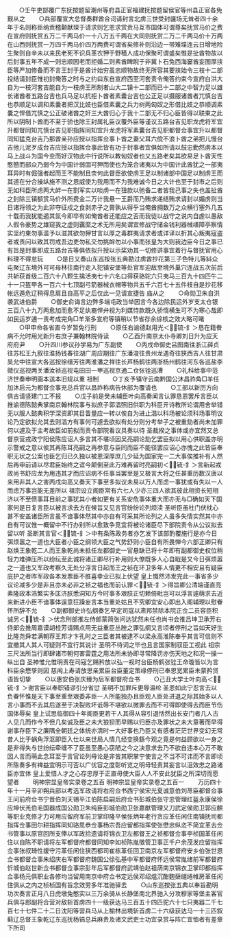 <!-- { "loadSidebar": true } -->
　　○壬午吏部覆广东抚按题留潮州等府县正官福建抚按题留侯官等州县正官各免觐从之
　　○兵部覆宣大总督奏群酋合词请封言北虏三世受封疆场无耸者四十余年于名则称臣纳贡稽颡献琛于请求则乞恩求赏贡马互市国体可谓尊矣抚赏马价之费在宣府则抚赏五万二千两马价一十八万五千两在大同则抚赏二万二千两马价十万两在山西则抚赏一万四千两马价四万两费可谓省矣修补则沿边一带雉堞连云日增地险生聚则自辛未以来民老死不识兵革农狎于野穑人成功保聚可谓盛矣惟是扯酋物故以后封事五年不成一则忠顺因老而拒婚二则素酋睥睨于非冀卜石兔西海窭酋妄图厚挟臣等严加修备而不言王封于是酋计始穷虽忠顺物故终无所容其要挟始令三枝十二部投结请封臣惟初封俺答之时与之约曰东自宣府西至河套责令俺答约束今宣府白洪大自为一枝河套吉能自为一枝虏王所制者山大二镇十二部而已十二部之中智力足以雄长诸酋者五路台吉也兵马足以抗拒卜酋者素囊台吉也公正足以摄服诸酋者兀慎台吉也恭顺足以调和素囊者把汉比妓也臣借素囊之兵力树两匈奴之形借比妓之恭顺调素囊之悍借兀慎之公正破诸酋之奸三大酋归心于我十二部无不归心臣皆得以联束之此所以阴制卜酋而不至于骄也除王封属礼臣议覆外臣等谨议五路台吉见职龙虎将军宜升都督同知兀慎台吉见职指挥同知宜升龙虎将军素囊台吉见职都督佥事宜升以都督同知猛克台吉乃那酋亲孙应授以指挥佥事卜酋之妻父耳六傥不浪卜酋之弟把儿慢台吉他儿泥歹成台吉应授以指挥佥事此皆有功于封事者宜俱如所请以鼓忠勤然虏本以马上战斗为国今变而好汉物此中行说所以教匈奴者也又五路老矣其欲易足卜酋天性憨戆而部众乃弱今为中国计弱固可狎而使也为笼合诸夷以为中国计此酋犹之一部夷耳异时有倔强者起而王不能制且柰何此督臣欲使虏王足以制诸部中国足以制虏王而其道在分合操纵施不测之恩威使为我用而不为我难诚今日之大计也至于封市之后则无如科臣所虑两大衅一在割军实以啖虏一在狃款以弛备二者皆我己事之失也盖扯酋之封除三镇额赏马价外所费金二万计我悬一王爵而乃贿求递结贿求请封以媚虏则当日诸将领之为此非夺征戍之食剥赤子之膏孰从得乎当俺酋拥数万之众横行塞外几五十载而我犹能遏其氛今即卒有如俺酋者还能应之否而我徒以战守之说内自虗以愚敌人假令豪势之雄窥我之虚则覊縻之术无所用矣谓宜修战守储金钱利器械缮障亭察情实坚约束勿事滥予以滋其欲勿狎甘言以厚之毒群夷请求者或详译以折其心叛夷寇盗者或责问以致其罚戒吾边吏勿私交勿挑衅勿以小事而张皇为大则我边臣今日之事已有旨是封事即成五路台吉等俱依拟升授以示奖劝其一切修讲事宜着行与督抚官用心料理不得怠玩
　　○是日又奏山东巡按张五典勘过虏酋抄花第三子色特儿等紏众屯聚辽东境外可可母林往南行走入犯镇安堡等处官军迎敌至境外巢穴连战五次前后共斩获首级二百六十八颗生擒活夷七十六名口得获骆驼六只夷马三百九十四匹牛二十一只盔甲各一百六十七顶副弓箭器械衣帽等物共五千六百七十五件枝自是抄花移帐远遁危辽稍得息肩且自高平之后仅此一见请宣捷告  庙从之
　　○命勋卫朱自洪袭武进伯爵
　　○御史俞诲言边弊多端屯政当举因言今各边除民运外岁支太仓银三百八十九万两愈加而愈不足纨裔悍弁视为利媒恃款既久骄惰横生可不为寒心哉即如民运岁逋一责考成完角□羊渐多宣府等镇稍以节省存余综核之效大略可睹
　　○甲申命各省直今岁暂免行刑
　　○原任右谕德赵用光＜锍-釒＞恳在籍餋病不允时用光新升右庶子兼翰林院侍读
　　○乙酉升南京太仆寺卿刘日升为应天府府尹
　　○升四川参议孙学易为广东副使
　　○丙戌命御史吕图南往浙江薛贞往苏松王九叙往淮扬钱春往湖广周应期往广东潘浚往贵州龙遇奇往狭西吉人往甘肃吴允中往宣大各巡按徐缙芳往两淮潘之祥往长芦杨鹤往两浙杨州鹤往河东各巡盐李徵仪巡视两关潘汝祯巡视屯田田一甲巡视京通二仓张铨巡漕
　　○礼科给事中范济世奏申明画本送本旧规以重  祖制
　　○丁亥予镇守云南黔国公沐昌祚角□羊任加沐启元为都督佥事充总兵官以昌祚称病告休部为覆请也
　　○工部以新历方向俱吉请竖建门工不报
　　○戊子前是癸未辅臣叶向高奏闻言认罪恳恩罢斥言臣以推谕德陈懿典掌南京翰林院事与拟庶子郭淐照旧供职为科臣亓诗教所论谓用舍举错无以服人懿典积学深资即其目眚量应一转以俟自为进止淐以科场被论须科场事明议论乃定欲拟允其去则淐方有事何可遽去欲拟有处分则分考举子之被重劾者尚未加罪何以遽及于主考故臣如前拟而责令部院看议具奏以待  圣裁揆之事体或亦宜然又总督京营戎政宁阳侯陈应诏人多言其不堪顷因吴亮嗣论劾乞罢臣拟以用心供职盖亦明示警戒之意以俟其再陈耳亮嗣之再参意与臣同而臣不能径罢应诏心亦愧之此皆臣奉职无状之公案也臣乞归已久独以被恩深厚庶几少延为国家完一二大事俟推补有人然后再申前请以尽君臣始终之谊今颠倒至此万难再留时亮嗣初＜锍-釒＞言新起戎政尚书舒应龙为用违其才而应诏病不任事当罢至是又极言大将之任甚重历数汉唐以来用非其人之害丙戌向高又奏天下事至多拟议未易以万人而虑一事犹或有失以一人而虑万事岂能无差所以  祖宗设立阁臣常有六七人少亦三四人欲其彼此相资长短相济以不至偾事耳目前之事犹其小者如更有关系安危事体重大而亦无与□确如天下国家何是日复言臣以被言求去方在候旨又见言官纷纷论列烦渎  圣听臣虽杜门伏枕心甚不安盖诸臣所言虽不谙事体然其中亦自有可采其所论列之人虽多失情实然其中亦自有可议惟一概留中不行办别所以愈致争竞宜将被论诸臣尽下部院责令从公议拟去留以听  圣断其言官＜锍-釒＞中有条陈政务者亦乞发下该部酌覆施行是亦今日弭烦嚣之一道也大臣者小臣之纲领大臣之气势舒则小臣自有所畏惮今六部正卿只有赵焕王象乾二人而王象乾尚未抵任左都御史一官悬缺已将十年即有副都御史权位稍轻力难弹压所以纷纭至此诚将诸正卿尽行补用则大僚既多人心自戢是又今日弭烦嚣之一道也又军政考察久无处分浮言日起而王之祯在环卫多年人情更不相安且有疑臣庇护之者昨军政各本发票臣不胜喜幸业已拟上伏望  皇上慨然沛发完此一事省多少议论减多少是非且亦未必非之祯之福也而前认罪＜锍-釒＞得旨卿公清端谨直亮素隆政本浩繁实多匡济朕悉洞知方今时事多艰朕正切赖倚毗岂可以浮言遽萌求去近来新进小臣不谙事体逞意狂躁妄言本当重处姑且不究卿宜安心即出入阁辅理以慰眷怀所辞不允
　　○副都御史许弘纲奏乞早定司寇以肃邦禁除本院正佥二员容臣积诚另＜锍-釒＞伏念刑部推左侍郎蒙简张问达犹然未任也尚书会推吕坤卫承芳右侍郎会推周嘉谟胡桂芳请赐点用无益重臣丛脞之罪弘纲又言顷者停刑之旨如天好生比隆尧舜若满朝荐王邦才卞孔时之三臣者其被逮不以梁永高淮陈奉乎其言可信则不宜撤其人其人可疑则不宜行其说计  圣明不待词之毕也且言国家制驭臣工视此  祖宗三尺法所当行即肆诸市朝何害雷霆之用法所未协即寻常降罚亦伤天地之和况一操一纵出自  圣神惟允惟明责在司寇乞赐矜放以弘一视时台臣杨鹤张铨王命璇皆以为言科臣余懋孳则因  慈闱上寿请放思亲累臣台臣董定策缘停刑已奉恩宽累臣未蒙矜贷语皆切挚
　　○以惠安伯张庆臻为后军都督府佥书
　　○己丑大学士叶向高＜锍-釒＞谢言臣以奉职错谬引分省愆  圣明不加罪斥更辱温纶  圣恩如此宁忍言去以负眷怀惟是天下事至重至艰委非臣一人所能独办且臣观人臣处进退之际其始多以人言小事而不去其后遂至于决裂败坏诋辱不堪欲以微罪去而不可得即使得去而臣节伤国体辱矣  皇上试思临御四十年阁臣更若干人其得从容引退恬然出长安门者几人古人见几而作今不但几矣诚及臣之未大狼狈而早赐以归臣亦及罪状之未大章著而早得谢事存臣下之廉隅全朝廷之体统亦清时一大好事也乃臣又有感者茫茫世界变幻无常昔人比于蜗角浮沤即臣入仕以来世局人情几经变换繇今观之竟是何益顾欲以一身之是非得失与世纷纭牵缠不了臣虽至愚心窃陋之今之决意求去乃不欲自违本心万不敢因人言而萌此念耳至于言官论列毋论是非皆其职掌宁使言之不当不可讳而不言即顷所陈奏多有禆益宜明示可否以广优容之度彰听览之明毋轻责其妄言以沮效忠之路诸臣亦宜体  皇上爱惜人才之心存忠厚于正直毋使大臣人人不安此犹臣之所深切而愿望者
　　明神宗显皇帝实录卷之五百
明神宗显皇帝实录卷之五百一
　　万历四十年十一月辛卯朔兵部以考选军政请将右府佥书西宁侯宋光夏诚意伯刘荩臣都督佥事王问前府佥书宁晋伯刘天锡平江伯陈启嗣后府佥书彭城伯张守忠管理红盔永康侯徐应坤伏羌伯毛国器成国公勋卫朱纯臣彭城伯勋卫张嘉猷管理又刀武定侯勋卫郭应麒等职业克修才力可用应留府军前卫掌印隆平侯张炳年老行贪应革任闲住南镇抚司都指挥佥事田尔耕指挥同知骆思恭佥事杨宗吾应留都指挥使张懋忠纵恣不简宜革去佥书管事以原官回所支俸以军政拾遗请将锦衣卫左都督王之祯都督佥事李桢国革任闲住以自陈不职请将左军都督府都督同知李如桢陈胤徵管卫事正千户余茂发应留指挥佥事张叔琦性缓守污革任闲住狭西都司崔栋革任回卫南京左军都督府安乡伯张世恩佥书都督佥事朱绍庆右军都督府魏国公徐弘基中军都督府怀远侯常胤绪前军都督府忻城伯赵世新佥书都督佥事宗彭年后军都督府武靖伯赵祖荫南京锦衣卫掌印都指挥佥事杨元俱职业各修均当留用南京中府佥书定远侯邓绍熅沉酣麴蘖缱绻帷房革任闲住俱从之内之桢桢国有旨念效劳多年准驰驿去
　　○山东巡按张五典以奉旨勘明功次奏言正月八日虎墩兔憨实以三万余骑从长静堡南北界驰入分攻穆家等堡主客官兵俱与郎副将合营对敌斩首虏四十一级获达马三百五十四匹驼六十七只夷器二千七百七十七件二十二日沈阳等营兵马从上榆林出境斩首虏二十六级获达马一十三匹叙蓟辽总督王象乾辽东巡抚杨镐总兵麻贵及诸文武吏士功宜录赏与阵亡宜恤者有差章下所司
